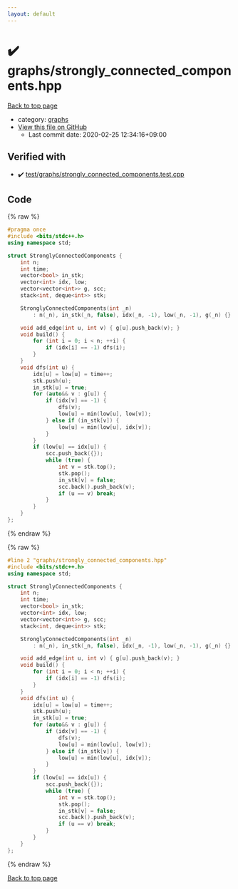 ```yaml
---
layout: default
---
```


<!-- mathjax config similar to math.stackexchange -->
<script type="text/javascript" async
  src="https://cdnjs.cloudflare.com/ajax/libs/mathjax/2.7.5/MathJax.js?config=TeX-MML-AM_CHTML">
</script>
<script type="text/x-mathjax-config">
  MathJax.Hub.Config({
    TeX: { equationNumbers: { autoNumber: "AMS" }},
    tex2jax: {
      inlineMath: [ ['$','$'] ],
      processEscapes: true
    },
    "HTML-CSS": { matchFontHeight: false },
    displayAlign: "left",
    displayIndent: "2em"
  });
</script>

<script type="text/javascript" src="https://cdnjs.cloudflare.com/ajax/libs/jquery/3.4.1/jquery.min.js"></script>
<script src="https://cdn.jsdelivr.net/npm/jquery-balloon-js@1.1.2/jquery.balloon.min.js" integrity="sha256-ZEYs9VrgAeNuPvs15E39OsyOJaIkXEEt10fzxJ20+2I=" crossorigin="anonymous"></script>
<script type="text/javascript" src="../../assets/js/copy-button.js"></script>
<link rel="stylesheet" href="../../assets/css/copy-button.css" />


# :heavy_check_mark: graphs/strongly_connected_components.hpp

<a href="../../index.html">Back to top page</a>

* category: <a href="../../index.html#e8706a28320e46fa20885a2933e42797">graphs</a>
* <a href="{{ site.github.repository_url }}/blob/master/graphs/strongly_connected_components.hpp">View this file on GitHub</a>
    - Last commit date: 2020-02-25 12:34:16+09:00




## Verified with

* :heavy_check_mark: <a href="../../verify/test/graphs/strongly_connected_components.test.cpp.html">test/graphs/strongly_connected_components.test.cpp</a>


## Code

<a id="unbundled"></a>
{% raw %}
```cpp
#pragma once
#include <bits/stdc++.h>
using namespace std;

struct StronglyConnectedComponents {
    int n;
    int time;
    vector<bool> in_stk;
    vector<int> idx, low;
    vector<vector<int>> g, scc;
    stack<int, deque<int>> stk;

    StronglyConnectedComponents(int _n)
        : n(_n), in_stk(_n, false), idx(_n, -1), low(_n, -1), g(_n) {}

    void add_edge(int u, int v) { g[u].push_back(v); }
    void build() {
        for (int i = 0; i < n; ++i) {
            if (idx[i] == -1) dfs(i);
        }
    }
    void dfs(int u) {
        idx[u] = low[u] = time++;
        stk.push(u);
        in_stk[u] = true;
        for (auto&& v : g[u]) {
            if (idx[v] == -1) {
                dfs(v);
                low[u] = min(low[u], low[v]);
            } else if (in_stk[v]) {
                low[u] = min(low[u], idx[v]);
            }
        }
        if (low[u] == idx[u]) {
            scc.push_back({});
            while (true) {
                int v = stk.top();
                stk.pop();
                in_stk[v] = false;
                scc.back().push_back(v);
                if (u == v) break;
            }
        }
    }
};
```
{% endraw %}

<a id="bundled"></a>
{% raw %}
```cpp
#line 2 "graphs/strongly_connected_components.hpp"
#include <bits/stdc++.h>
using namespace std;

struct StronglyConnectedComponents {
    int n;
    int time;
    vector<bool> in_stk;
    vector<int> idx, low;
    vector<vector<int>> g, scc;
    stack<int, deque<int>> stk;

    StronglyConnectedComponents(int _n)
        : n(_n), in_stk(_n, false), idx(_n, -1), low(_n, -1), g(_n) {}

    void add_edge(int u, int v) { g[u].push_back(v); }
    void build() {
        for (int i = 0; i < n; ++i) {
            if (idx[i] == -1) dfs(i);
        }
    }
    void dfs(int u) {
        idx[u] = low[u] = time++;
        stk.push(u);
        in_stk[u] = true;
        for (auto&& v : g[u]) {
            if (idx[v] == -1) {
                dfs(v);
                low[u] = min(low[u], low[v]);
            } else if (in_stk[v]) {
                low[u] = min(low[u], idx[v]);
            }
        }
        if (low[u] == idx[u]) {
            scc.push_back({});
            while (true) {
                int v = stk.top();
                stk.pop();
                in_stk[v] = false;
                scc.back().push_back(v);
                if (u == v) break;
            }
        }
    }
};

```
{% endraw %}

<a href="../../index.html">Back to top page</a>

